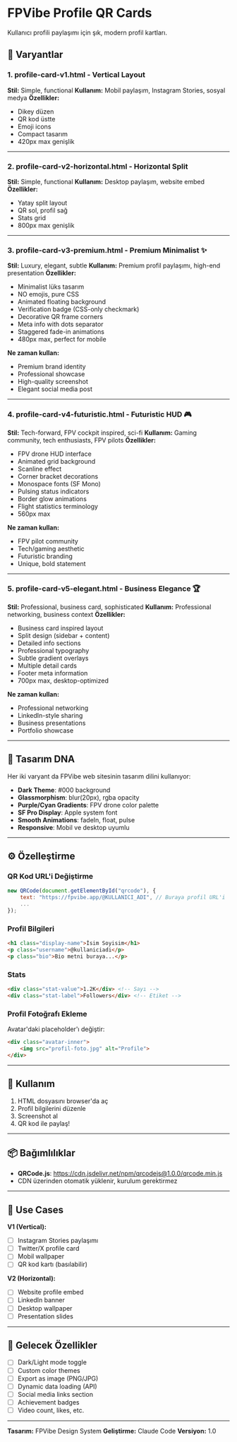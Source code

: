 # FPVibe Profile QR Cards

Kullanıcı profili paylaşımı için şık, modern profil kartları.

## 📱 Varyantlar

### 1. **profile-card-v1.html** - Vertical Layout
**Stil:** Simple, functional
**Kullanım:** Mobil paylaşım, Instagram Stories, sosyal medya
**Özellikler:**
- Dikey düzen
- QR kod üstte
- Emoji icons
- Compact tasarım
- 420px max genişlik

---

### 2. **profile-card-v2-horizontal.html** - Horizontal Split
**Stil:** Simple, functional
**Kullanım:** Desktop paylaşım, website embed
**Özellikler:**
- Yatay split layout
- QR sol, profil sağ
- Stats grid
- 800px max genişlik

---

### 3. **profile-card-v3-premium.html** - Premium Minimalist ✨
**Stil:** Luxury, elegant, subtle
**Kullanım:** Premium profil paylaşımı, high-end presentation
**Özellikler:**
- Minimalist lüks tasarım
- NO emojis, pure CSS
- Animated floating background
- Verification badge (CSS-only checkmark)
- Decorative QR frame corners
- Meta info with dots separator
- Staggered fade-in animations
- 480px max, perfect for mobile

**Ne zaman kullan:**
- Premium brand identity
- Professional showcase
- High-quality screenshot
- Elegant social media post

---

### 4. **profile-card-v4-futuristic.html** - Futuristic HUD 🎮
**Stil:** Tech-forward, FPV cockpit inspired, sci-fi
**Kullanım:** Gaming community, tech enthusiasts, FPV pilots
**Özellikler:**
- FPV drone HUD interface
- Animated grid background
- Scanline effect
- Corner bracket decorations
- Monospace fonts (SF Mono)
- Pulsing status indicators
- Border glow animations
- Flight statistics terminology
- 560px max

**Ne zaman kullan:**
- FPV pilot community
- Tech/gaming aesthetic
- Futuristic branding
- Unique, bold statement

---

### 5. **profile-card-v5-elegant.html** - Business Elegance 🏆
**Stil:** Professional, business card, sophisticated
**Kullanım:** Professional networking, business context
**Özellikler:**
- Business card inspired layout
- Split design (sidebar + content)
- Detailed info sections
- Professional typography
- Subtle gradient overlays
- Multiple detail cards
- Footer meta information
- 700px max, desktop-optimized

**Ne zaman kullan:**
- Professional networking
- LinkedIn-style sharing
- Business presentations
- Portfolio showcase

---

## 🎨 Tasarım DNA

Her iki varyant da FPVibe web sitesinin tasarım dilini kullanıyor:

- **Dark Theme**: #000 background
- **Glassmorphism**: blur(20px), rgba opacity
- **Purple/Cyan Gradients**: FPV drone color palette
- **SF Pro Display**: Apple system font
- **Smooth Animations**: fadeIn, float, pulse
- **Responsive**: Mobil ve desktop uyumlu

---

## ⚙️ Özelleştirme

### QR Kod URL'i Değiştirme
```javascript
new QRCode(document.getElementById("qrcode"), {
    text: "https://fpvibe.app/@KULLANICI_ADI", // Buraya profil URL'i
    ...
});
```

### Profil Bilgileri
```html
<h1 class="display-name">İsim Soyisim</h1>
<p class="username">@kullaniciadi</p>
<p class="bio">Bio metni buraya...</p>
```

### Stats
```html
<div class="stat-value">1.2K</div> <!-- Sayı -->
<div class="stat-label">Followers</div> <!-- Etiket -->
```

### Profil Fotoğrafı Ekleme
Avatar'daki placeholder'ı değiştir:
```html
<div class="avatar-inner">
    <img src="profil-foto.jpg" alt="Profile">
</div>
```

---

## 🚀 Kullanım

1. HTML dosyasını browser'da aç
2. Profil bilgilerini düzenle
3. Screenshot al
4. QR kod ile paylaş!

---

## 📦 Bağımlılıklar

- **QRCode.js**: https://cdn.jsdelivr.net/npm/qrcodejs@1.0.0/qrcode.min.js
- CDN üzerinden otomatik yüklenir, kurulum gerektirmez

---

## 🎯 Use Cases

**V1 (Vertical):**
- [ ] Instagram Stories paylaşımı
- [ ] Twitter/X profile card
- [ ] Mobil wallpaper
- [ ] QR kod kartı (basılabilir)

**V2 (Horizontal):**
- [ ] Website profile embed
- [ ] LinkedIn banner
- [ ] Desktop wallpaper
- [ ] Presentation slides

---

## 🔮 Gelecek Özellikler

- [ ] Dark/Light mode toggle
- [ ] Custom color themes
- [ ] Export as image (PNG/JPG)
- [ ] Dynamic data loading (API)
- [ ] Social media links section
- [ ] Achievement badges
- [ ] Video count, likes, etc.

---

**Tasarım:** FPVibe Design System
**Geliştirme:** Claude Code
**Versiyon:** 1.0

